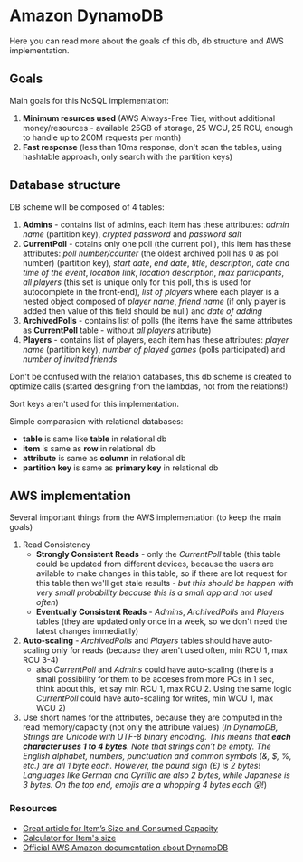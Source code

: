 # Amazon DynamoDB

Here you can read more about the goals of this db, db structure and AWS implementation.


## Goals

Main goals for this NoSQL implementation: 

1. **Minimum resurces used** (AWS Always-Free Tier, without additional money/resources - available 25GB of storage, 25 WCU, 25 RCU, enough to handle up to 200M requests per month)
2. **Fast response** (less than 10ms response, don't scan the tables, using hashtable approach, only search with the partition keys)


## Database structure

DB scheme will be composed of 4 tables: 

1.  **Admins** - contains list of admins, each item has these attributes: *admin name* (partition key), *crypted password* and *password salt*
2. **CurrentPoll** - cotains only one poll (the current poll), this item has these attributes: *poll number/counter* (the oldest archived poll has 0 as poll number) (partition key), *start date*, *end date*, *title*, *description*, *date and time of the event*, *location link*, *location description*, *max participants*, *all players* (this set is unique only for this poll, this is used for autocomplete in the front-end), *list of players* where each player is a nested object composed of *player name*, *friend name* (if only player is added then value of this field should be null) and *date of adding*  
3. **ArchivedPolls** - contains list of polls (the items have the same attributes as **CurrentPoll** table - without *all players* attribute)
4. **Players** - contains list of players, each item has these attributes: *player name* (partition key), *number of played games* (polls participated) and *number of invited friends*

Don't be confused with the relation databases, this db scheme is created to optimize calls (started designing from the lambdas, not from the relations!)

Sort keys aren't used for this implementation.

Simple comparasion with relational databases:

- **table** is same like **table** in relational db
- **item** is same as **row** in relational db
- **attribute** is same as **column** in relational db
- **partition key** is same as **primary key** in relational db


## AWS implementation

Several important things from the AWS implementation (to keep the main goals)

1. Read Consistency
    * **Strongly Consistent Reads** - only the *CurrentPoll* table (this table could be updated from different devices, because the users are avilable to make changes in this table, so if there are lot request for this table then we'll get stale results - *but this should be happen with very small probability because this is a small app and not used often*)
    * **Eventually Consistent Reads** - *Admins*, *ArchivedPolls* and *Players* tables (they are updated only once in a week, so we don't need the latest changes immediatlly)
2. **Auto-scaling** - *ArchivedPolls* and *Players* tables should have auto-scaling only for reads (because they aren't used often, min RCU 1, max RCU 3-4)
	* also *CurrentPoll* and *Admins* could have auto-scaling (there is a small possibility for them to be acceses from more PCs in 1 sec, think about this, let say min RCU 1, max RCU 2. Using the same logic *CurrentPoll* could have auto-scaling for writes, min WCU 1, max WCU 2)
3. Use short names for the attributes, because they are computed in the read memory/capacity (not only the attribute values) (*In DynamoDB, Strings are Unicode with UTF-8 binary encoding. This means that **each character uses 1 to 4 bytes**. Note that strings can’t be empty. The English alphabet, numbers, punctuation and common symbols (&, $, %, etc.) are all 1 byte each. However, the pound sign (£) is 2 bytes! Languages like German and Cyrillic are also 2 bytes, while Japanese is 3 bytes. On the top end, emojis are a whopping 4 bytes each 😲!*)


### Resources

- [Great article for Item’s Size and Consumed Capacity](https://medium.com/@zaccharles/calculating-a-dynamodb-items-size-and-consumed-capacity-d1728942eb7c)
- [Calculator for Item's size](https://zaccharles.github.io/dynamodb-calculator/)
- [Official AWS Amazon documentation about DynamoDB](https://docs.aws.amazon.com/dynamodb/index.html)
